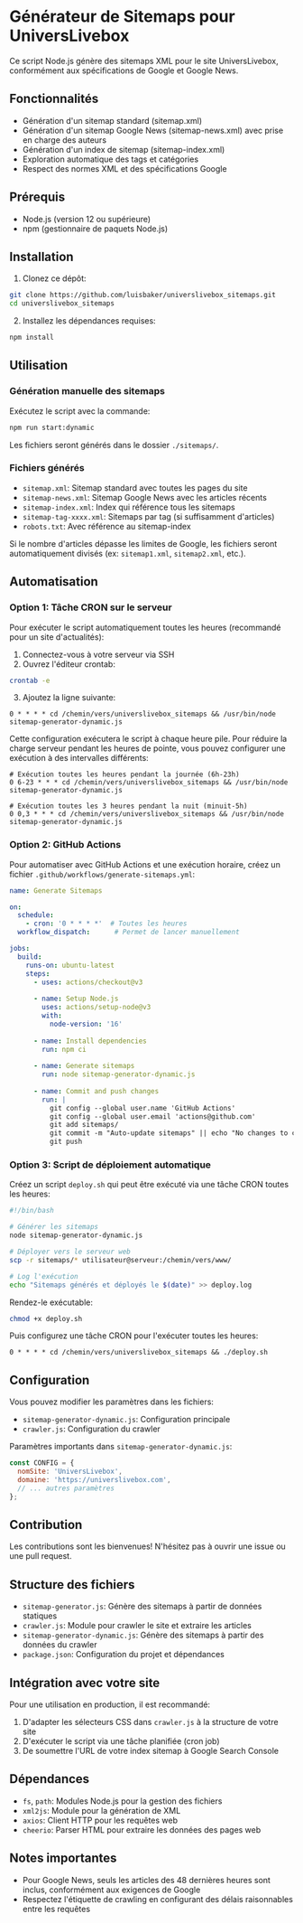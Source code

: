 # Générateur de Sitemaps pour UniversLivebox

Ce script Node.js génère des sitemaps XML pour le site UniversLivebox, conformément aux spécifications de Google et Google News.

## Fonctionnalités

- Génération d'un sitemap standard (sitemap.xml)
- Génération d'un sitemap Google News (sitemap-news.xml) avec prise en charge des auteurs
- Génération d'un index de sitemap (sitemap-index.xml)
- Exploration automatique des tags et catégories
- Respect des normes XML et des spécifications Google

## Prérequis

- Node.js (version 12 ou supérieure)
- npm (gestionnaire de paquets Node.js)

## Installation

1. Clonez ce dépôt:
```bash
git clone https://github.com/luisbaker/universlivebox_sitemaps.git
cd universlivebox_sitemaps
```

2. Installez les dépendances requises:
```bash
npm install
```

## Utilisation

### Génération manuelle des sitemaps

Exécutez le script avec la commande:

```bash
npm run start:dynamic
```

Les fichiers seront générés dans le dossier `./sitemaps/`.

### Fichiers générés

- `sitemap.xml`: Sitemap standard avec toutes les pages du site
- `sitemap-news.xml`: Sitemap Google News avec les articles récents
- `sitemap-index.xml`: Index qui référence tous les sitemaps
- `sitemap-tag-xxxx.xml`: Sitemaps par tag (si suffisamment d'articles)
- `robots.txt`: Avec référence au sitemap-index

Si le nombre d'articles dépasse les limites de Google, les fichiers seront automatiquement divisés (ex: `sitemap1.xml`, `sitemap2.xml`, etc.).

## Automatisation

### Option 1: Tâche CRON sur le serveur

Pour exécuter le script automatiquement toutes les heures (recommandé pour un site d'actualités):

1. Connectez-vous à votre serveur via SSH
2. Ouvrez l'éditeur crontab:
```bash
crontab -e
```

3. Ajoutez la ligne suivante:
```
0 * * * * cd /chemin/vers/universlivebox_sitemaps && /usr/bin/node sitemap-generator-dynamic.js
```

Cette configuration exécutera le script à chaque heure pile. Pour réduire la charge serveur pendant les heures de pointe, vous pouvez configurer une exécution à des intervalles différents:

```
# Exécution toutes les heures pendant la journée (6h-23h)
0 6-23 * * * cd /chemin/vers/universlivebox_sitemaps && /usr/bin/node sitemap-generator-dynamic.js

# Exécution toutes les 3 heures pendant la nuit (minuit-5h)
0 0,3 * * * cd /chemin/vers/universlivebox_sitemaps && /usr/bin/node sitemap-generator-dynamic.js
```

### Option 2: GitHub Actions

Pour automatiser avec GitHub Actions et une exécution horaire, créez un fichier `.github/workflows/generate-sitemaps.yml`:

```yaml
name: Generate Sitemaps

on:
  schedule:
    - cron: '0 * * * *'  # Toutes les heures
  workflow_dispatch:      # Permet de lancer manuellement

jobs:
  build:
    runs-on: ubuntu-latest
    steps:
      - uses: actions/checkout@v3
      
      - name: Setup Node.js
        uses: actions/setup-node@v3
        with:
          node-version: '16'
          
      - name: Install dependencies
        run: npm ci
        
      - name: Generate sitemaps
        run: node sitemap-generator-dynamic.js
        
      - name: Commit and push changes
        run: |
          git config --global user.name 'GitHub Actions'
          git config --global user.email 'actions@github.com'
          git add sitemaps/
          git commit -m "Auto-update sitemaps" || echo "No changes to commit"
          git push
```

### Option 3: Script de déploiement automatique

Créez un script `deploy.sh` qui peut être exécuté via une tâche CRON toutes les heures:

```bash
#!/bin/bash

# Générer les sitemaps
node sitemap-generator-dynamic.js

# Déployer vers le serveur web
scp -r sitemaps/* utilisateur@serveur:/chemin/vers/www/

# Log l'exécution
echo "Sitemaps générés et déployés le $(date)" >> deploy.log
```

Rendez-le exécutable:
```bash
chmod +x deploy.sh
```

Puis configurez une tâche CRON pour l'exécuter toutes les heures:
```
0 * * * * cd /chemin/vers/universlivebox_sitemaps && ./deploy.sh
```

## Configuration

Vous pouvez modifier les paramètres dans les fichiers:

- `sitemap-generator-dynamic.js`: Configuration principale
- `crawler.js`: Configuration du crawler

Paramètres importants dans `sitemap-generator-dynamic.js`:
```javascript
const CONFIG = {
  nomSite: 'UniversLivebox',
  domaine: 'https://universlivebox.com',
  // ... autres paramètres
};
```

## Contribution

Les contributions sont les bienvenues! N'hésitez pas à ouvrir une issue ou une pull request.

## Structure des fichiers

- `sitemap-generator.js`: Génère des sitemaps à partir de données statiques
- `crawler.js`: Module pour crawler le site et extraire les articles
- `sitemap-generator-dynamic.js`: Génère des sitemaps à partir des données du crawler
- `package.json`: Configuration du projet et dépendances

## Intégration avec votre site

Pour une utilisation en production, il est recommandé:

1. D'adapter les sélecteurs CSS dans `crawler.js` à la structure de votre site
2. D'exécuter le script via une tâche planifiée (cron job)
3. De soumettre l'URL de votre index sitemap à Google Search Console

## Dépendances

- `fs`, `path`: Modules Node.js pour la gestion des fichiers
- `xml2js`: Module pour la génération de XML
- `axios`: Client HTTP pour les requêtes web
- `cheerio`: Parser HTML pour extraire les données des pages web

## Notes importantes

- Pour Google News, seuls les articles des 48 dernières heures sont inclus, conformément aux exigences de Google
- Respectez l'étiquette de crawling en configurant des délais raisonnables entre les requêtes 